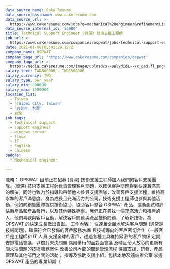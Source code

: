 ```yaml
---
data_source_name: Cake Resume
data_source_hostname: www.cakeresume.com
data_source_url: >-
  https://www.cakeresume.com/jobs?q=mechanical%20engineer&refinementList%5Blang_name%5D%5B0%5D=English&refinementList%5Bsalary_type%5D=per_year&range%5Bsalary_range%5D%5Bmin%5D=1000000&page=3
data_source_internal_id: '25900'
title: Technical Support Engineer (資深) 技術支援工程師
job_url: >-
  https://www.cakeresume.com/companies/ospwat/jobs/technical-support-engineer-senior
date: 2021-01-06T05:41:29.197Z
company_name: OSPWAT
company_page_url: 'https://www.cakeresume.com/companies/ospwat'
company_logo_url: >-
  https://media.cakeresume.com/image/upload/s--ualVdidL--/c_pad,fl_png8,h_200,w_200/v1609910080/sfhk8xmkxoj1gzyae2m3.png
salary_text: TWD800000 - TWD1500000
salary_currency: TWD
salary_type: per_year
salary_min: 800000
salary_max: 1500000
location_list:
  - Taiwan
  - 'Taipei City, Taiwan'
  - '台北市, 台灣'
  - 台灣
job_tags:
  - techinical support
  - support engineer
  - windows server
  - linux
  - IT
  - English
  - Chinese
badges:
  - Mechanical engineer

---
```


職務： OPSWAT 目前正在招募 (資深) 技術支援工程師加入我們的客戶支援團隊。(資深) 技術支援工程師負責管理客戶問題，以確保客戶問題得到快速且滿意的解決。同時也致力於指導和帶領他人參與支援團隊，改善客戶支援流程，維持高水準的客戶滿意度。身為成長且充滿活力的公司，技術支援工程師也參與其他活動，例如向銷售團隊提供技術協助、協助客戶整合 OSPWAT 產品、協助測試和評估新產品和產品發行，以及其他特殊專案。我們正在尋找一個充滿活力和積極的人，他們喜歡與客戶互動，解決客戶問題與產品技術問題，了解新技術，為 OPSWAT 的快速成長做出貢獻。 工作內容： 快速且全面地解決客戶問題 (通常是技術問題)，確保符合已發佈的客戶服務水準 與技術導向的客戶密切合作（一般客戶是工程師和 IT 人員 支援全球的客戶，透過各種工具維持緊密的客戶關係 定期安排電話會議，以檢討未決問題 偶爾舉行的面對面會議 及時且令人放心的更新有關未決問題的技術服務案件 改善公司內部的問題管理流程 協調支援、研發、產品管理及其他部門之間的活動； 指導及協助支援小組，包括本地及遠端辦公室 掌握 OPSWAT 產品的專業知識（